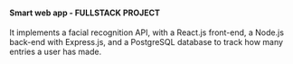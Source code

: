 #### Smart web app - FULLSTACK PROJECT 
It implements a facial recognition API, with a React.js front-end, a Node.js back-end with Express.js, and a PostgreSQL database to track how many entries a user has made.
